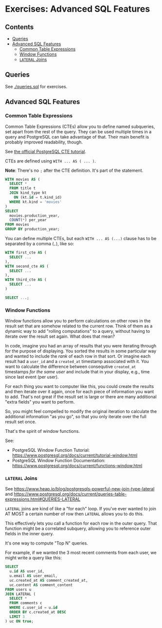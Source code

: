 # Exercises: Advanced SQL Features

## Contents <!-- omit in toc -->

- [Queries](#queries)
- [Advanced SQL Features](#advanced-sql-features)
  - [Common Table Expressions](#common-table-expressions)
  - [Window Functions](#window-functions)
  - [`LATERAL` Joins](#lateral-joins)

## Queries

See [./queries.sql](./queries.sql) for exercises.

## Advanced SQL Features

### Common Table Expressions

Common Table Expressions (CTEs) allow you to define named subqueries, set apart from the rest of the query. They can be used multiple times in a query and PostgreSQL can take advantage of that. Their main benefit is probably improved readability, though.

See [the official PostgreSQL CTE tutorial](https://www.postgresqltutorial.com/postgresql-tutorial/postgresql-cte/).

CTEs are defined using `WITH ... AS ( ... )`.

**Note**: There's no `;` after the CTE definition. It's part of the statement.

```sql
WITH movies AS (
  SELECT *
  FROM title t
  JOIN kind_type kt
    ON (kt.id = t.kind_id)
  WHERE kt.kind = 'movies'
)
SELECT
  movies.production_year,
  COUNT(*) per_year
FROM movies
GROUP BY production_year;
```

You can define multiple CTEs, but each `WITH ... AS (...)` clause has to be separated by a comma (`,`), like so:

```sql
WITH first_cte AS (
  SELECT ...
),
WITH second_cte AS (
  SELECT ...
),
WITH third_cte AS (
  SELECT ...
)

SELECT ...;
```

### Window Functions

Window functions allow you to perform calculations on other rows in the result set that are somehow related to the current row. Think of them as a dynamic way to add "rolling computations" to a query, without having to iterate over the result set again. What does that mean?

In code, imagine you had an array of results that you were iterating through for the purpose of displaying. You sorted the results in some particular way and wanted to include the *rank* of each row in that sort. Or imagine each result had a `user_id` and a `created_at` timestamp associated with it. You want to calculate the difference between consequtive `created_at` timestamps *for the same user* and include that in your display, e.g., time since last event (per user).

For each thing you want to computer like this, you could create the results and then iterate over it again, once for each piece of information you want to add. That's not great if the result set is large or there are many additional "extra fields" you want to perform.

So, you might feel compelled to modify the original iteration to calculate the additional information "as you go", so that you only iterate over the full result set once.

That's the spirit of window functions.

See:

- PostgreSQL Window Function Tutorial: <https://www.postgresql.org/docs/current/tutorial-window.html>
- PostgreSQL Window Function Documentation: <https://www.postgresql.org/docs/current/functions-window.html>

### `LATERAL` Joins

See <https://www.heap.io/blog/postgresqls-powerful-new-join-type-lateral> and <https://www.postgresql.org/docs/current/queries-table-expressions.html#QUERIES-LATERAL>

`LATERAL` joins are kind of like a "for each" loop. If you've ever wanted to join AT MOST a certain number of row then `LATERAL` allows you to do this.

This effectively lets you call a function for each row in the outer query. That function might be a correlated subquery, allowing you to reference outer fields in the inner query.

It's one way to compute "Top N" queries.

For example, if we wanted the 3 most recent comments from each user, we might write a query like this:

```sql
SELECT
  u.id AS user_id,
  u.email AS user_email,
  uc.created_at AS comment_created_at,
  uc.content AS comment_content
FROM users u
JOIN LATERAL (
  SELECT *
  FROM comments c
  WHERE c.user_id = u.id
  ORDER BY c.created_at DESC
  LIMIT 3
) uc ON true;
```
